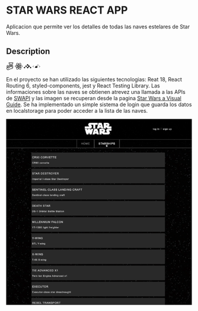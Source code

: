 # STAR WARS REACT APP

Aplicacion que permite ver los detalles de todas las naves estelares de Star Wars.

<!-- ## DEMO

Se puede visualizar el proyecto [aqui](https://google.com) -->

## Description

<img src="./public/media/jest.svg" width="20">
<img src="./public/media/react.svg" width="20">
<img src="./public/media/reactrouter.svg" width="20">
<img src="./public/media/styledcomponents.svg" width="20">



En el proyecto se han utilizado las siguientes tecnologias: Reat 18, React Routing 6, styled-components, jest y React Testing Library.
Las informaciones sobre las naves se obtienen atrevez una llamada a las APIs de [SWAPI](https://swapi.dev/) y las imagen se recuperan desde la pagina [Star Wars a Visual Guide](https://starwars-visualguide.com/). Se ha implementado un simple sistema de login que guarda los datos en localstorage para poder acceder a la lista de las naves.


![](./public/media/star-wars.gif)
